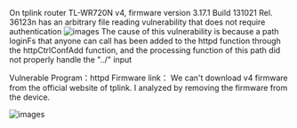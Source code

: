 On tplink router TL-WR720N v4, firmware version
3.17.1 Build 131021 Rel. 36123n has an arbitrary file reading vulnerability that does not require authentication
![images](https://github.com/WhooAmii/iot/blob/master/TL-WR720/1.png)
The cause of this vulnerability is because a path loginFs that anyone can call has been added to the httpd function through the httpCtrlConfAdd
function, and the processing function of this path did not properly handle the "../" input

Vulnerable Program：httpd
Firmware link：
We can't download v4 firmware from the official website of tplink. I analyzed by removing the firmware from the device. 


![images](https://github.com/WhooAmii/iot/blob/master/TL-WR720/2.png)
